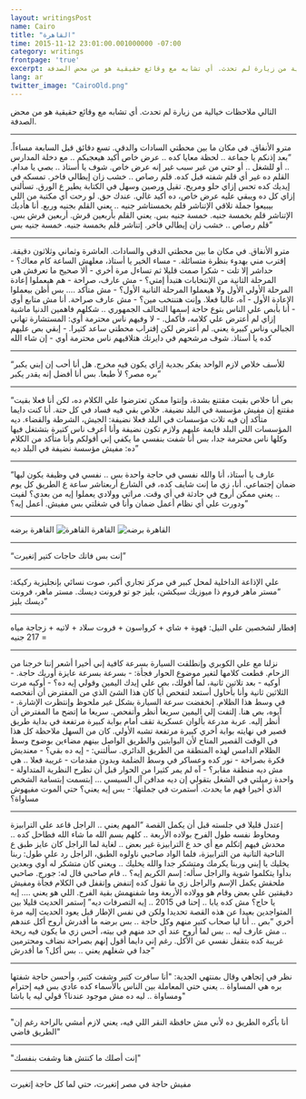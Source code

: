 ```yaml
---
layout: writingsPost
name: Cairo
title: "القاهرة"
time: 2015-11-12 23:01:00.001000000 -07:00
category: writings
frontpage: 'true'
excerpt: التالي ملاحظات خيالية من زيارة لم تحدث. أي تشابه مع وقائع حقيقية هو من محض الصدفة
lang: ar
twitter_image: "CairoOld.png"
--- 
```


التالي ملاحظات خيالية من زيارة لم تحدث. أي تشابه مع وقائع حقيقية هو من محض الصدفة.
<hr/>
مترو الأنفاق. في مكان ما بين محطتي السادات والدقي. تسع دقائق قبل السابعة مساءاً.  
“بعد إذنكم يا جماعة .. لحظة معايا كده .. عرض خاص أكيد هيعجبكم .. مع دخلة المدارس .. أو للشغل .. أو حتي من غير سبب غير إنه عرض خاص. شوف يا أستاذ .. بصي يا مدام. القلم ده غير أي قلم شفته قبل كده. قلم رصاص .. خشب زان إيطالي فاخر. تمسكه في إيديك كده تحس إزاي حلو ومريح. تقيل ورصين وسهل في الكتابة يطير ع الورق. تسألني إزاي كل ده ويبقي عليه عرض خاص، ده أكيد غالي. عندك حق. لو رحت أي مكتبة من اللي بيبيعوا جملة تلاقي الإتناشر قلم بخمستاشر جنيه .. يعني القلم بجنيه وربع. أنا هأديك الإتناشر قلم بخمسة جنيه.   
خمسة جنيه بس.   
يعني القلم بأربعين قرش. أربعين قرش بس. قلم رصاص .. خشب زان إيطالي فاخر. إتناشر قلم بخمسة جنيه. خمسة جنيه بس”
<hr/>
مترو الأنفاق. في مكان ما بين محطتي الدقي والسادات. العاشرة وثماني وثلاثون دقيقة. إقترب مني بهدوء بنظرة متسائلة.  
- مساء الخير يا أستاذ، معلهش الساعة كام معاك؟  
- حداشر إلا تلت  
- شكرا  
صمت قليلا ثم تساءل مرة أخري  
- ألا صحيح ما تعرفش هي المرحلة التانية من الإنتخابات هتبدأ إمتي؟  
- مش عارف، صراحة  
- هم هيعملوا إعادة المرحلة الأولي الأول ولا هيعملوا المرحلة التانية الأول؟  
- مش متأكد …. بس أظن بيعملوا الإعادة الأول  
- آه، غالبا فعلا. وإنت هتنتخب مين؟  
- مش عارف صراحة. أنا مش متابع أوي  
- أنا بأبص علي الناس بتوع حاجة إسمها التحالف الجمهوري .. شكلهم فاهمين الدنيا ماشية إزاي  
لم أعترض علي كلامه، فأكمل.  
- لا وفيهم ناس محترمة أوي: المستشارة تهاني الجبالي وناس كبيرة يعني.  
لم أعترض لكن إقتراب محطتي ساعد كثيرا.  
- إبقي بص عليهم كده يا أستاذ. شوف مرشحهم في دايرتك هتلاقيهم ناس محترمة أوي  
- إن شاء الله  
<hr/>
“للأسف خلاص لازم الواحد يفكر بجدية إزاي يكون فيه مخرج. هل أنا أحب إن إبني يكبر بره مصر؟   
لأ طبعا.   
بس أنا أفضل إنه يقدر يكبر”
<hr/>
“بص أنا خلاص بقيت مقتنع بشدة، وإنتوا ممكن تعترضوا علي الكلام ده، لكن أنا فعلا بقيت مقتنع إن مفيش مؤسسة في البلد نضيفة. خلاص بقي فيه فساد في كل حتة. أنا كنت دايما متأكد إن فيه تلات مؤسسات في البلد فعلا نضيفة: الجيش، الشرطة والقضاء. ديه المؤسسات اللي البلد قايمة عليهم ولازم تكون نضيفة وأنا أعرف ناس كتيرة بتشتغل فيها وكلها ناس محترمة جدا، بس أنا شفت بنفسي ما يكفي إني أقولكم وأنا متأكد من الكلام ده: مفيش مؤسسة نضيفة في البلد ديه”
<hr/>
“عارف يا أستاذ، أنا والله نفسي في حاجة واحدة بس .. نفسي في وظيفة يكون ليها ضمان إجتماعي. أنا، زي ما إنت شايف كده، في الشارع أربعتاشر ساعة ع الطريق كل يوم .. يعني ممكن أروح في حادثة في أي وقت. مراتي وولادي يعملوا إيه من بعدي؟ لفيت ودورت علي أي نظام أعمل ضمان وأنا في شغلتي بس مفيش. أعمل إيه؟”
<hr/>
القاهرة  
<img src="{{ site.imgFolder_writings }}{{ page.name }}/CairoNew2.png" alt="القاهرة" />  
القاهرة برضه  
<img src="{{ site.imgFolder_writings }}{{ page.name }}/CairoOld.png" alt="القاهرة برضه" />  
<hr/>
“إنت بس فاتك حاجات كتير إتغيرت”
<hr/>
علي الإذاعة الداخلية لمحل كبير في مركز تجاري أكبر، صوت نسائي بإنجليزية ركيكة:  
“مستر ماهر فروم ذا ميوزيك سيكشن، بليز جو تو فرونت ديسك. مستر ماهر، فرونت ديسك بليز”
<hr/>
إفطار لشخصين علي النيل: قهوة + شاي + كرواسون + فروت سلاد + لاتيه + زجاجة مياه = 217 جنيه
<hr/>
نزلنا مع علي الكوبري وإنطلقت السيارة بسرعة كافية إني أخيرا أشعر إننا خرجنا من الزحام. قطعت كلامها لتغير موضوع الحوار فجأة:  
- بسرعة بسرعة عايزة أوريك حاجة.  
- أوكيه  
- بعد تلاتين ثانية، لما أقولك، بص علي إيدك اليمين وقولي إيه ده؟  
- أوكيه  
مرت الثلاثين ثانية وأنا بأحاول أستعد لتفحص أيا كان هذا الشئ الذي من المفترض أن أتفحصه في وسط هذا الظلام. إنخفضت سرعة السيارة بشكل غير ملحوظ وإنتظرت الإشارة.  
- آيوه، بص هنا.  
إلتفت إلي اليمين سريعا أنظر وأتفحص. سريعا ما إتضح ما المفترض أن أنظر إليه. عربة مدرعة بألوان عسكرية تقف أمام بوابة كبيرة مرتفعة في بداية طريق قصير في نهايته بوابة أخري كبيرة مرتفعة تشبه الأولي. كان من السهل ملاحظة كل هذا في الوقت القصير المتاح لأن البوابتين والطريق الواصل بينهم مضاءين بوضوح وسط الظلام الدامس لهذه المنطقة من الطريق الدائري. سألتني:  
- إيه ده بقي؟  
- معنديش فكرة بصراحة  
- نور كده وعساكر في وسط الضلمة وبدون مقدمات  
- غريبة فعلا .. هي مش ديه منطقة مقابر؟  
- آه  
لم يمر كثيرا من الحوار قبل أن تطرح النظرية المتداولة  
- واحدة زميلتي في الشغل بتقولي إن ديه مدافن آل السيسي ...  
إبتسمت إبتسامة الشخص الذي أخيرا فهم ما يحدث. أستمرت في جملتها:  
- بس إيه يعني؟ حتي الموت مفيهوش مساواة؟  
<hr/>
إعتدل قليلا في جلسته قبل أن يكمل القصة  
“المهم يعني .. الراجل قاعد علي الترابيزة ومحاوط نفسه طول الفرح بولاده الأربعة .. كلهم بسم الله ما شاء الله فطاحل كده .. محدش فيهم إتكلم مع أي حد ع الترابيزة غير بعض .. لغاية لما الراجل كان عايز طبق ع الناحية التانية من الترابيزة، فلما الواد صاحبي ناولوه الطبق، الراجل رد علي طول: ربنا يخليك يا إبني وربنا يكرمك ومتشكر جدا والله يخليك .. ويعني كان متشكر له أوي وبعدين بدأوا يتكلموا شوية والراجل سأله: إسم الكريم إيه؟ .. قام صاحبي قال له: جورج.  
صاحبي ملحقش يكمل الإسم والراجل زي ما تقول كده إتنفض وإتقفل في الكلام فجأة ومفيش دقيقتين علي بعض وقام هو وولاده الأربعة وما شفنهمش بقية الفرح.   
اللي هو يعني …. إيه يا حاج؟ مش كده يابا .. إحنا في 2015 .. إيه التصرفات ديه”  
إستمر الحديث قليلا بين المتواجدين بعيدا عن هذه القصة تحديدا ولكن في نفس الإطار قبل يعود الحديث إليه مرة أخري  
“بص .. أنا ليا صحاب كتير منهم وكل حاجة .. بس برضه ما أقدرش أروح أكل عندهم .. مش عارف ليه .. بس لما أروح عند أي حد منهم في بيته، أحس زي ما يكون فيه ريحة غريبة كده بتقفل نفسي عن الأكل. رغم إني دايما أقول إنهم بصراحة نضاف ومحترمين جدا في شغلهم يعني .. بس أكل؟ ما أقدرش”  
<hr/>
نظر في إتجاهي وقال بمنتهي الجدية:  
"أنا سافرت كتير وشفت كتير، وأحسن حاجة شفتها بره هي المساواة .. يعني حتي المعاملة بين الناس بالأسماء كده عادي بس فيه إحترام ومساواة .. ليه ده مش موجود عندنا؟ قولي ليه يا باشا"  
<hr/>
"أنا بأكره الطريق ده لأني مش حافظة النقر اللي فيه، يعني لازم أمشي بالراحة رغم إن الطريق فاضي"  
<hr/>
"إنت أصلك ما كنتش هنا وشفت بنفسك"  
<hr/>
مفيش حاجة في مصر إتغيرت، حتي لما كل حاجة إتغيرت  
